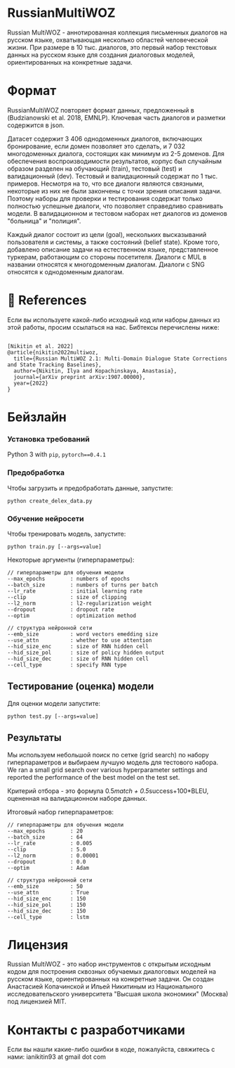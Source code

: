# RussianMultiWOZ
Russian MultiWOZ -  аннотированная коллекция письменных диалогов на русском языке, охватывающая несколько областей человеческой жизни. При размере в 10 тыс. диалогов, это первый набор текстовых данных на русском языке для создания диалоговых моделей, ориентированных на конкретные задачи.

# Формат

RussianMultiWOZ повторяет формат данных, предложенный в (Budzianowski et al. 2018, EMNLP). Ключевая часть диалогов и разметки содержится в json.

Датасет содержит 3 406 однодоменных диалогов, включающих бронирование, если домен позволяет это сделать, и 7 032 многодоменных диалога, состоящих как минимум из 2-5 доменов. Для обеспечения воспроизводимости результатов, корпус был случайным образом разделен на обучающий (train), тестовый (test) и валидационный (dev). Тестовый и валидационный содержат по 1 тыс. примеров. Несмотря на то, что все диалоги являются связными, некоторые из них не были закончены с точки зрения описания задачи. Поэтому наборы для проверки и тестирования содержат только полностью успешные диалоги, что позволяет справедливо сравнивать модели. В валидационном и тестовом наборах нет диалогов из доменов "больница" и "полиция".

Каждый диалог состоит из цели (goal), нескольких высказываний пользователя и системы, а также состояний (belief state). Кроме того, добавлено описание задачи на естественном языке, представленное туркерам, работающим со стороны посетителя. Диалоги с MUL в названии относятся к многодоменным диалогам. Диалоги с SNG относятся к однодоменным диалогам.


# :thought_balloon: References
Если вы используете какой-либо исходный код или наборы данных из этой работы, просим ссылаться на нас. Бибтексы перечислены ниже:
```

[Nikitin et al. 2022]
@article{nikitin2022multiwoz,
  title={Russian MultiWOZ 2.1: Multi-Domain Dialogue State Corrections and State Tracking Baselines},
  author={Nikitin, Ilya and Kopachinskaya, Anastasia},
  journal={arXiv preprint arXiv:1907.00000},
  year={2022}
}
```


# Бейзлайн

### Установка требований
Python 3 with `pip`, `pytorch==0.4.1`

### Предобработка
Чтобы загрузить и предобработать данные, запустите:

```python create_delex_data.py```

### Обучение нейросети
Чтобы тренировать модель, запустите:

```python train.py [--args=value]```

Некоторые аргументы (гиперпараметры):

```
// гиперпараметры для обучения модели
--max_epochs        : numbers of epochs
--batch_size        : numbers of turns per batch
--lr_rate           : initial learning rate
--clip              : size of clipping
--l2_norm           : l2-regularization weight
--dropout           : dropout rate
--optim             : optimization method

// структура нейронной сети
--emb_size          : word vectors emedding size
--use_attn          : whether to use attention
--hid_size_enc      : size of RNN hidden cell
--hid_size_pol      : size of policy hidden output
--hid_size_dec      : size of RNN hidden cell
--cell_type         : specify RNN type
```

## Тестирование (оценка) модели
Для оценки модели запустите:

```python test.py [--args=value]```

## Результаты

Мы используем небольшой поиск по сетке (grid search) по набору гиперпараметров и выбираем лучшую модель для тестового набора.
We ran a small grid search over various hyperparameter settings and reported the performance of the best model on the test set.

Критерий отбора - это формула 0.5*match + 0.5*success+100*BLEU, оцененная на валидационном наборе данных.

Итоговый набор гиперпараметров:

```
// гиперпараметры для обучения модели
--max_epochs        : 20
--batch_size        : 64
--lr_rate           : 0.005
--clip              : 5.0
--l2_norm           : 0.00001
--dropout           : 0.0
--optim             : Adam

// структура нейронной сети
--emb_size          : 50
--use_attn          : True
--hid_size_enc      : 150
--hid_size_pol      : 150
--hid_size_dec      : 150
--cell_type         : lstm
```


# Лицензия
Russian MultiWOZ - это набор инструментов с открытым исходным кодом для построения сквозных обучаемых диалоговых моделей на русском языке, ориентированных на конкретные задачи. Он создан Анастасией Копачинской и Ильей Никитиным из Национального исследовательского университета "Высшая школа экономики" (Москва) под лицензией MIT.


# Контакты с разработчиками
Если вы нашли какие-либо ошибки в коде, пожалуйста, свяжитесь с нами: ianikitin93 at gmail dot com
